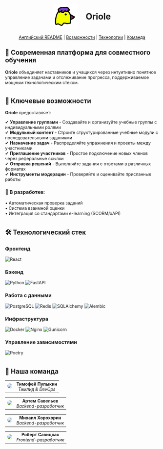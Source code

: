 <div align="center">
  <h1>
    <img src="https://github.com/GoatWhistle/oriole/blob/feature-logic/oriole-icon.png" alt="Логотип Oriole" width="80" style="vertical-align: middle; margin-right: 20px;"/>
    <span style="vertical-align: middle;">Oriole</span>
  </h1>
  <p><a href="https://github.com/GoatWhistle/oriole/blob/feature-logic/README.md">Английский README</a> | <a href="#features">Возможности</a> | <a href="#tech-stack">Технологии</a> | <a href="#team">Команда</a></p>
</div>

## 🚀 Современная платформа для совместного обучения

**Oriole** объединяет наставников и учащихся через интуитивно понятное управление задачами и отслеживание прогресса,
поддерживаемое мощным технологическим стеком.

#

## 🌟 <span id="features">Ключевые возможности</span>

**Oriole** предоставляет:

✔ **Управление группами** - Создавайте и организуйте учебные группы с индивидуальными ролями  
✔ **Модульный контент** - Строите структурированные учебные модули с последовательными заданиями  
✔ **Назначение задач** - Распределяйте упражнения и проекты между участниками  
✔ **Приглашение участников** - Простое подключение новых членов через реферальные ссылки  
✔ **Отправка решений** - Выполняйте задания с ответами в различных форматах  
✔ **Инструменты модерации** - Проверяйте и оценивайте присланные работы

### 🚀 В разработке:

• Автоматическая проверка заданий  
• Система взаимной оценки  
• Интеграция со стандартами e-learning (SCORM/xAPI)

#

## 🛠 <span id="tech-stack">Технологический стек</span>

### Фронтенд

<p align="left">
  <img src="https://img.shields.io/badge/React-20232A?logo=react&logoColor=61DAFB" alt="React">
</p>

### Бэкенд

<p align="left">
  <img src="https://img.shields.io/badge/Python-3776AB?logo=python&logoColor=white" alt="Python">
  <img src="https://img.shields.io/badge/FastAPI-009688?logo=fastapi&logoColor=white" alt="FastAPI">
</p>

### Работа с данными

<p align="left">
  <img src="https://img.shields.io/badge/PostgreSQL-4169E1?logo=postgresql&logoColor=white" alt="PostgreSQL">
  <img src="https://img.shields.io/badge/Redis-DC382D?logo=redis&logoColor=white" alt="Redis">
  <img src="https://img.shields.io/badge/SQLAlchemy-000000?logo=sqlalchemy" alt="SQLAlchemy">
  <img src="https://img.shields.io/badge/Alembic-000000?logo=alembic" alt="Alembic">
</p>

### Инфраструктура

<p align="left">
  <img src="https://img.shields.io/badge/Docker-2496ED?logo=docker&logoColor=white" alt="Docker">
  <img src="https://img.shields.io/badge/Nginx-009639?logo=nginx&logoColor=white" alt="Nginx">
  <img src="https://img.shields.io/badge/Gunicorn-499848?logo=gunicorn&logoColor=white" alt="Gunicorn">
</p>

### Управление зависимостями

<p align="left">
  <img src="https://img.shields.io/badge/Poetry-60A5FA?logo=poetry&logoColor=white" alt="Poetry">
</p>

#

## 👥 <span id="team">Наша команда</span>

<div align="center">

|                                                                                                                                                         |                                              |
|:-------------------------------------------------------------------------------------------------------------------------------------------------------:|:--------------------------------------------:|
| <a href="https://github.com/timofeipupykin" target="_blank"><img src="https://github.com/timofeipupykin.png" width="80" style="border-radius: 50%"></a> | **Тимофей Пупыкин**<br>*Тимлид & DevOps*<br> |

</div>

<div align="center">

|                                                                                                                                                     |                                                 |
|:---------------------------------------------------------------------------------------------------------------------------------------------------:|:-----------------------------------------------:|
| <a href="https://github.com/AI-AVENGER-S" target="_blank"><img src="https://github.com/AI-AVENGER-S.png" width="80" style="border-radius: 50%"></a> | **Артем Савельев**<br>*Backend-разработчик*<br> |

</div>

<div align="center">

|                                                                                                                                                                 |                                                   |
|:---------------------------------------------------------------------------------------------------------------------------------------------------------------:|:-------------------------------------------------:|
| <a href="https://github.com/mikhailkhorokhorin" target="_blank"><img src="https://github.com/mikhailkhorokhorin.png" width="80" style="border-radius: 50%"></a> | **Михаил Хорохорин**<br>*Backend-разработчик*<br> |

</div>

<div align="center">

|                                                                                                                                                     |                                                   |
|:---------------------------------------------------------------------------------------------------------------------------------------------------:|:-------------------------------------------------:|
| <a href="https://github.com/amemeansrain" target="_blank"><img src="https://github.com/amemeansrain.png" width="80" style="border-radius: 50%"></a> | **Роберт Савицкас**<br>*Frontend-разработчик*<br> |

</div>
